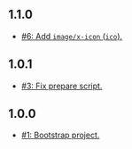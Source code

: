 ## 1.1.0
* [#6: Add `image/x-icon` (`ico`).](https://github.com/haensl/mimetypes/issues/6)

## 1.0.1
* [#3: Fix prepare script.](https://github.com/haensl/mimetypes/issues/3)

## 1.0.0
* [#1: Bootstrap project.](https://github.com/haensl/mimetypes/issues/1)
